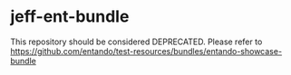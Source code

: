 # jeff-ent-bundle

This repository should be considered DEPRECATED. Please refer to https://github.com/entando/test-resources/bundles/entando-showcase-bundle

